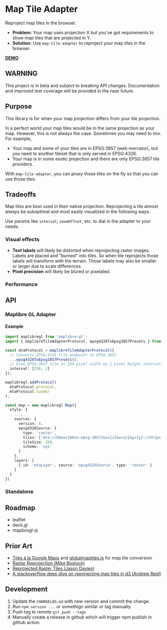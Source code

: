 # Map Tile Adapter
Reproject map tiles in the browser.
- **Problem:** Your map uses projection X but you've got requirements to show map tiles that are projected in Y.
- **Solution:** Use `map-tile-adapter` to reproject your map tiles in the browser.

**[DEMO](https://bwswedberg.github.io/map-tile-adapter/)**

## WARNING
This project is in beta and subject to breaking API changes. Documentation and improved test coverage will be provided in the near future.

## Purpose 
This library is for when your map projection differs from your tile projection. 

In a perfect world your map tiles would be in the same projection as your map. However, this is not always the case. Sometimes you may need to mix. For example,
- Your map and some of your tiles are in EPSG:3857 (web mercator), but you need to another tileset that is only served in EPSG:4326. 
- Your map is in some exotic projection and there are only EPSG:3857 tile providers.

With `map-tile-adapter`, you can proxy those tiles on the fly so that you can use those tiles.

## Tradeoffs
Map tiles are best used in their native projection. Reprojecting a tile almost always be suboptimal and most easily visualized in the following ways.

Use params like `interval`, `zoomOffset`, etc. to dial in the adapter to your needs.

### Visual effects
- **Text labels** will likely be distorted when reprojecting raster images. Labels are placed and "burned" into tiles. So when tile reprojects those labels will transform with the terrain. Those labels may also be smaller or larger due to scale differences.
- **Pixel precision** will likely be blured or pixelated.

### Performance

## API

### Maplibre GL Adapter

#### Example 
```typescript
import maplibregl from 'maplibre-gl';
import { maplibreTileAdapterProtocol, epsg4326ToEpsg3857Presets } from 'map-tile-adapter';

const mtaProtocol = maplibreTileAdapterProtocol({
  // Converts EPSG:4326 tile endpoint to EPSG:3857
  ...epsg4326ToEpsg3857Presets(),
  // Draw EPSG:3857 tile in 256 pixel width by 1 pixel height intervals (more accurate latitude)
  interval: [256, 1] 
});

maplibregl.addProtocol(
  mtaProtocol.protocol, 
  mtaProtocol.loader
);

const map = new maplibregl.Map({
  style: {
    ...,
    sources: {
      version: 8,
      epsg4326Source: {
        type: 'raster',
        tiles: ['mta://bbox={bbox-epsg-3857}&z={z}&x={x}&y={y}://https://api.tilehost.com/map/{sz}/{sx}/{sy}.png'],
        tileSize: 256,
        scheme: 'xyz'
      } 
    },
    layers: [
      { id: 'mtaLayer', source: 'epsg4326Source', type: 'raster' }
    ]
  }
})
```

### Standalone 

## Roadmap
- leaflet
- deck.gl
- mapboxgl-js

## Prior Art
- [Tiles à la Google Maps](https://www.maptiler.com/google-maps-coordinates-tile-bounds-projection/) and [globalmaptiles.js](https://github.com/datalyze-solutions/globalmaptiles/blob/master/globalmaptiles.js) for map tile conversion
- [Raster Reprojection (Mike Bostock)](https://bl.ocks.org/mbostock/4329423)
- [Reprojected Raster Tiles (Jason Davies)](https://www.jasondavies.com/maps/raster/)
- [A stackoverflow deep dive on reprojecting map tiles in d3 (Andrew Reid)](https://stackoverflow.com/a/56642588)

## Development
1. Update the `CHANGELOG.md` with new version and commit the change.
1. Run `npm version ...` or somethign similar or tag manually
1. Push tag to remote `git push --tags`
1. Manually create a release in github which will trigger npm publish in github action
